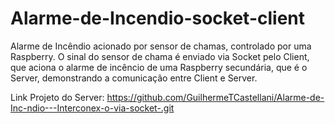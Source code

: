 # Alarme-de-Incendio-socket-client
Alarme de Incêndio acionado por sensor de chamas, controlado por uma Raspberry. 
O sinal do sensor de chama é enviado via Socket pelo Client, que aciona o alarme de incêncio de uma Raspberry secundária, que é o Server, demonstrando a comunicação entre Client e Server.

Link Projeto do Server: https://github.com/GuilhermeTCastellani/Alarme-de-Inc-ndio---Interconex-o-via-socket-.git 

